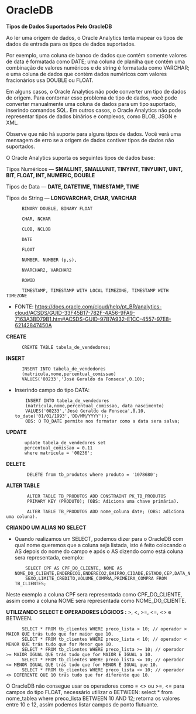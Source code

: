 # OracleDB



**Tipos de Dados Suportados Pelo OracleDB**

Ao ler uma origem de dados, o Oracle Analytics tenta mapear os tipos de dados de entrada para os tipos de dados suportados.

Por exemplo, uma coluna de banco de dados que contém somente valores de data é formatada como DATE; uma coluna de planilha que contém uma combinação de valores numéricos e de string é formatada como VARCHAR; e uma coluna de dados que contém dados numéricos com valores fracionários usa DOUBLE ou FLOAT.

Em alguns casos, o Oracle Analytics não pode converter um tipo de dados de origem. Para contornar esse problema de tipo de dados, você pode converter manualmente uma coluna de dados para um tipo suportado, inserindo comandos SQL. Em outros casos, o Oracle Analytics não pode representar tipos de dados binários e complexos, como BLOB, JSON e XML.

Observe que não há suporte para alguns tipos de dados. Você verá uma mensagem de erro se a origem de dados contiver tipos de dados não suportados.

O Oracle Analytics suporta os seguintes tipos de dados base:

Tipos Numéricos — **SMALLINT, SMALLUNIT, TINYINT, TINYUINT, UINT, BIT, FLOAT, INT, NUMERIC, DOUBLE**

Tipos de Data — **DATE, DATETIME, TIMESTAMP, TIME**

Tipos de String — **LONGVARCHAR, CHAR, VARCHAR**

          BINARY DOUBLE, BINARY FLOAT

          CHAR, NCHAR

          CLOB, NCLOB

          DATE

          FLOAT

          NUMBER, NUMBER (p,s),
          
          NVARCHAR2, VARCHAR2

          ROWID

          TIMESTAMP, TIMESTAMP WITH LOCAL TIMEZONE, TIMESTAMP WITH TIMEZONE
          
- FONTE: https://docs.oracle.com/cloud/help/pt_BR/analytics-cloud/ACSDS/GUID-33F45B17-782F-4A56-9FA9-7163A3BD79B1.htm#ACSDS-GUID-97B7A932-E1CC-4557-97E8-62142847450A


**CREATE**

          CREATE TABLE tabela_de_vendedores;

**INSERT**

          INSERT INTO tabela_de_vendedores
          (matricula,nome,percentual_comissao)
          VALUES('00233','José Geraldo da Fonseca',0.10);
          
          
- Inserindo campo do tipo DATA:

          INSERT INTO tabela_de_vendedores
          (matricula,nome,percentual_comissao, data_nascimento)
          VALUES('00233','José Geraldo da Fonseca',0.10, to_date('01/01/1993','DD/MM/YYYY'));
          OBS: O TO_DATE permite nos formatar como a data sera salva;

**UPDATE**

           update tabela_de_vendedores set
           percentual_comissao = 0.11
           where matricula = '00236';
           
**DELETE**
           
            DELETE from tb_produtos where produto = '1078680';
            
**ALTER TABLE**
               
            ALTER TABLE TB_PRODUTOS ADD CONSTRAINT PK_TB_PRODUTOS 
            PRIMARY KEY (PRODUTO); (OBS: Adiciona uma chave primária).
            
            ALTER TABLE TB_PRODUTOS ADD nome_coluna date; (OBS: adiciona uma coluna).
            
**CRIANDO UM ALIAS NO SELECT**
- Quando realizamos um SELECT, podemos dizer para o OracleDB com qual nome queremos que a coluna seja listada, isto é feito colocando o AS depois do nome do campo e após o AS dizendo como está coluna sera representada, exemplo:

          SELECT CPF AS CPF_DO_CLIENTE, NOME AS NOME_DO_CLIENTE,ENDERECO1,ENDERECO2,BAIRRO,CIDADE,ESTADO,CEP,DATA_NASCIMENTO,IDADE,
          SEXO,LIMITE_CREDITO,VOLUME_COMPRA,PRIMEIRA_COMPRA FROM TB_CLIENTES;
           
 Neste exemplo a coluna CPF sera representada como CPF_DO_CLIENTE, assim como a coluna NOME sera representada como NOME_DO_CLIENTE.
 
 **UTILIZANDO SELECT E OPERADORES LÓGICOS :** >, <, >=, <=, <> e BETWEEN.

          SELECT * FROM tb_clientes WHERE preco_lista > 10; // operador > MAIOR QUE trás tudo que for maior que 10.
          SELECT * FROM tb_clientes WHERE preco_lista < 10; // operador < MENOR QUE trás tudo que for Menor que 10.
          SELECT * FROM tb_clientes WHERE preco_lista >= 10; // operador >= MAIOR IGUAL QUE trás tudo que for MAIOR E IGUAL a 10.
          SELECT * FROM tb_clientes WHERE preco_lista <= 10; // operador <= MENOR IGUAL QUE trás tudo que for MENOR E IGUAL que 10.
          SELECT * FROM tb_clientes WHERE preco_lista <> 10; // operador <> DIFERENTE QUE 10 trás tudo que for diferente que 10.
                
O OracleDB não consegue usar os operadores como = <> ou >=, <= para campos do tipo FLOAT, necessário utilizar o BETWEEN: select * from nome_tablea where preco_lista BETWEEN 10 AND 12; retorna os valores entre 10 e 12, assim podemos listar campos de ponto flutuante.
            

